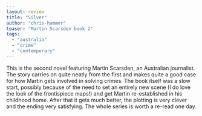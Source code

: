```yaml
---
layout: review
title: "Silver"
author: "chris-hammer"
teaser: "Martin Scarsden book 2"
tags:
  - "australia"
  - "crime"
  - "contemporary"
---
```


This is the second novel featuring Martin Scarsden, an Australian journalist. The story carries on quite neatly
from the first and makes quite a good case for how Martin gets involved in solving crimes. The book itself was
a slow start, possibly because of the need to set an entirely new scene (I do love the look of the frontispiece
maps!) and get Martin re-established in his childhood home. After that it gets much better, the plotting is
very clever and the ending very satisfying. The whole series is worth a re-read one day.